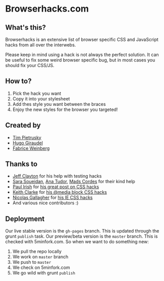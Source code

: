 Browserhacks.com
================

What's this?
------------

Browserhacks is an extensive list of browser specific CSS and JavaScript hacks from all over the interwebs.

Please keep in mind using a hack is not always the perfect solution. It can be useful to fix some weird browser specific bug, but in most cases you should fix your CSS/JS.


How to?
-------

1. Pick the hack you want
2. Copy it into your stylesheet
3. Add thes style you want between the braces
4. Enjoy the new styles for the browser you targeted!


Created by
---------

* [Tim Pietrusky](http://twitter.com/timpietrusky)
* [Hugo Giraudel](http://twitter.com/hugogiraudel)
* [Fabrice Weinberg](http://twitter.com/fweinb)

Thanks to
---------

* [Jeff Clayton](https://github.com/jeffclayton) for his help with testing hacks
* [Sara Soueidan](http://twitter.com/sarasoueidan), [Ana Tudor](http://twitter.com/thebabydino), [Mads Cordes](http://twitter.com/mobilpadde) for their kind help
* [Paul Irish](http://twitter.com/paul_irish) for [his great post on CSS hacks](http://www.paulirish.com/2009/browser-specific-css-hacks/)
* [Keith Clarke](http://twitter.com/keithclarkecouk) for [his @media block CSS hacks](http://blog.keithclark.co.uk/moving-ie-specific-css-into-media-blocks/)
* [Nicolas Gallagher](http://twitter.com/necolas) for [his IE CSS hacks](https://gist.github.com/necolas/983116)
* And various nice contributors :)


Deployment
----------

Our live stable version is the `gh-pages` branch. This is updated through the grunt `publish` task.
Our preview/beta version is the `master` branch. This is checked with 5minfork.com.
So when we want to do something new:

1. We pull the repo locally
2. We work on `master` branch
3. We push to `master`
4. We check on 5minfork.com
5. We go wild with grunt `publish`
